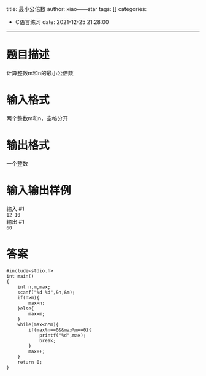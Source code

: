 title: 最小公倍数
author: xiao——star
tags: []
categories:
  - C语言练习
date: 2021-12-25 21:28:00
---
# 题目描述
计算整数m和n的最小公倍数

# 输入格式
两个整数m和n，空格分开

# 输出格式
一个整数

# 输入输出样例
输入 #1  
`12 10`  
输出 #1  
`60`  
# 答案
    #include<stdio.h>
    int main()
    {
        int n,m,max;
        scanf("%d %d",&n,&m);
        if(n>m){
            max=n;
        }else{
            max=m;
        }
        while(max<n*m){
            if(max%n==0&&max%m==0){
                printf("%d",max); 
                break;
            }
            max++;
        }
        return 0;
    }